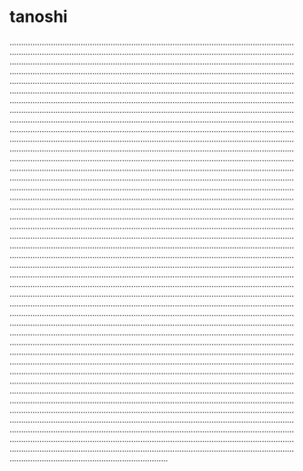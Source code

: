 # tanoshi

.........................................................................................................................................................................................................................................................................................................................................................................................................................................................................................................................................................................................................................................................................................................................................................................................................................................................................................................................................................................................................................................................................................................................................................................................................................................................................................................................................................................................................................................................................................................................................................................................................................................................................................................................................................................................................................................................................................................................................................................................................................................................................................................................................................................................................................................................................................................................................................................................................................................................................................................................................................................................................................................................................................................................................................................................................................................................................................................................................................................................................................................................................................................................................................................................................................................................................................................................................................................................................................................................................................................................................................................................................................................................................................................................................................................................................................................................................................................................................................................................................................................................................................................................................................................................................................................................................................................................................................................................................................................................................................................................................................................................................................................................................................................................................................................................................................................................................................................................................................................................................................................................................................................................................................................................................................................................................................................................................................................................................................................................................................................................................................................................................................